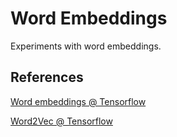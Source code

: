 # Word Embeddings

Experiments with word embeddings.

## References

[Word embeddings @ Tensorflow](https://www.tensorflow.org/text/guide/word_embeddings)

[Word2Vec @ Tensorflow](https://www.tensorflow.org/text/tutorials/word2vec)
